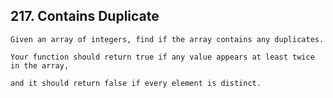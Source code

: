 ## 217\. Contains Duplicate 

    Given an array of integers, find if the array contains any duplicates. 
   
    Your function should return true if any value appears at least twice in the array, 
   
    and it should return false if every element is distinct.
